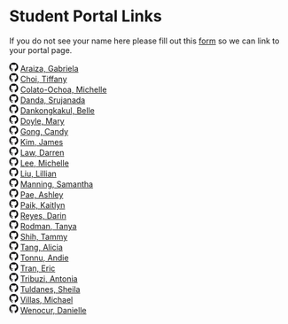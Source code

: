 Student Portal Links
====================

If you do not see your name here please fill out this [form](https://docs.google.com/forms/d/114ejiQNE6rxdEqqXBhyFEPx3L_HIoxoYx1GjLEMpInY/viewform) so we can link to your portal page.

 [![GitHub](images/GitHub-Mark-16px.png)](http:/github.com/garaiza)	[Araiza, Gabriela](http://garaiza.github.io/ex1/index.html)  
 [![GitHub](images/GitHub-Mark-16px.png)](http:/github.com/choitiffany)	[Choi, Tiffany](http://choitiffany.github.io/ex1/index.html)  
 [![GitHub](images/GitHub-Mark-16px.png)](http:/github.com/mcolato8)	[Colato-Ochoa, Michelle](http://mcolato8.github.io/ex1/index.html)  
 [![GitHub](images/GitHub-Mark-16px.png)](http:/github.com/srujanada)	[Danda, Srujanada](http://srujanada.github.io/ex1/)  
 [![GitHub](images/GitHub-Mark-16px.png)](http:/github.com/bdankul)	[Dankongkakul, Belle](http://bdankul.github.io/portal)  
 [![GitHub](images/GitHub-Mark-16px.png)](http:/github.com/mndoyle)	[Doyle, Mary](http://mndoyle.github.io/ex1/)  
 [![GitHub](images/GitHub-Mark-16px.png)](http:/github.com/cagong)	[Gong, Candy](http://cagong.github.io/ex1/index.html)  
 [![GitHub](images/GitHub-Mark-16px.png)](http:/github.com/jameskim1093)	[Kim, James](http://jameskim1093.github.io/ex1/index.html)  
 [![GitHub](images/GitHub-Mark-16px.png)](http:/github.com/darrenlaw)	[Law, Darren](http://darrenlaw.github.io/ex1/index.html)  
 [![GitHub](images/GitHub-Mark-16px.png)](http:/github.com/michelleplee)	[Lee, Michelle](http://michelleplee.github.io/ex1/)  
 [![GitHub](images/GitHub-Mark-16px.png)](http:/github.com/lillianl)	[Liu, Lillian](http://lillianl.github.io/ex1)  
 [![GitHub](images/GitHub-Mark-16px.png)](http:/github.com/samanning)	[Manning, Samantha](http://samanning.github.io/ex1/index.html)  
 [![GitHub](images/GitHub-Mark-16px.png)](http:/github.com/ashleypae)	[Pae, Ashley](http://ashleypae.github.io/ex1/)  
 [![GitHub](images/GitHub-Mark-16px.png)](http:/github.com/mspaikman)	[Paik, Kaitlyn](http://mspaikman.github.io/Paik-Kaitlyn-157-Portal/portal.html)  
 [![GitHub](images/GitHub-Mark-16px.png)](http:/github.com/dereyes)	[Reyes, Darin](http://dereyes.github.io/ex1/index.html)  
 [![GitHub](images/GitHub-Mark-16px.png)](http:/github.com/tjrodman)	[Rodman, Tanya](http://tjrodman.github.io/ex1/index.html)  
 [![GitHub](images/GitHub-Mark-16px.png)](http:/github.com/tmshih21)	[Shih, Tammy](http://tmshih21.github.io/ex1/index.html)  
 [![GitHub](images/GitHub-Mark-16px.png)](http:/github.com/alitang)	[Tang, Alicia](http://alitang.github.io/ex1)  
 [![GitHub](images/GitHub-Mark-16px.png)](http:/github.com/atonnu)	[Tonnu, Andie](http://atonnu.github.io/ex1/)  
 [![GitHub](images/GitHub-Mark-16px.png)](http:/github.com/ertran)	[Tran, Eric](http://ertran.github.io/Ex1/index.html)  
 [![GitHub](images/GitHub-Mark-16px.png)](http:/github.com/artribuz)	[Tribuzi, Antonia](http://artribuz.github.io/ex1/)  
 [![GitHub](images/GitHub-Mark-16px.png)](http:/github.com/sheilatuldanes)	[Tuldanes, Sheila](http://sheilatuldanes.github.io/ex1/index.html)  
 [![GitHub](images/GitHub-Mark-16px.png)](http:/github.com/mavillas)	[Villas, Michael](http://mavillas.github.io/ex1/)  
 [![GitHub](images/GitHub-Mark-16px.png)](http:/github.com/tdiwenocur)	[Wenocur, Danielle](http://tdiwenocur.github.io/ex1/index.html)  

